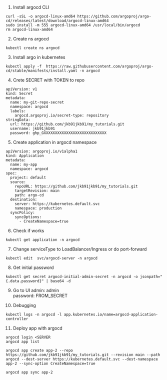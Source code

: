 
1. Install argocd CLI
```
curl -sSL -o argocd-linux-amd64 https://github.com/argoproj/argo-cd/releases/latest/download/argocd-linux-amd64
sudo install -m 555 argocd-linux-amd64 /usr/local/bin/argocd
rm argocd-linux-amd64
```
2. Create ns argocd   
```
kubectl create ns argocd
```
3. Install argo in kubernetes  
```
kubectl apply -f  https://raw.githubusercontent.com/argoproj/argo-cd/stable/manifests/install.yaml -n argocd
```
4. Crete SECRET with TOKEN to repo  
```
apiVersion: v1
kind: Secret
metadata:
  name: my-git-repo-secret
  namespace: argocd
  labels:
    argocd.argoproj.io/secret-type: repository
stringData:
  url: https://github.com/jkb91jkb91/my_tutorials.git
  username: jkb91jkb91
  password: ghp_GXXXXXXXXXXXXXXXXXXXXXXXXXXXX
```
5. Create application in argocd namespace
```
apiVersion: argoproj.io/v1alpha1
kind: Application
metadata:
  name: my-app
  namespace: argocd
spec:
  project: default
  source:
    repoURL: https://github.com/jkb91jkb91/my_tutorials.git
    targetRevision: main
    path: argo-cd
  destination:
    server: https://kubernetes.default.svc
    namespace: production
  syncPolicy:
    syncOptions:
      - CreateNamespace=true
```

6. Check if works
```
kubectl get application -n argocd
```

7. Change serviceType to LoadBalancer/Ingress or do port-forward
```
kubectl edit  svc/argocd-server -n argocd
```

8. Get initial password
```
kubectl get secret argocd-initial-admin-secret -n argocd -o jsonpath="{.data.password}" | base64 -d
```

9. Go to UI
admin: admin  
password: FROM_SECRET

10. Debugging
```
kubectl logs -n argocd -l app.kubernetes.io/name=argocd-application-controller
```

11. Deploy app with argocd
```
argocd login <SERVER
argocd app list

argocd app create app-2 --repo https://github.com/jkb91jkb91/my_tutorials.git --revision main --path argocd --dest-server https://kubernetes.default.svc --dest-namespace app-2 --sync-option CreateNamespace=true

argocd app sync app-2
```

